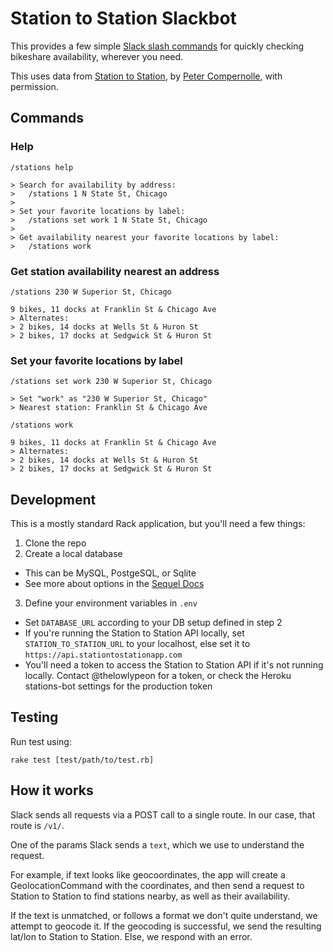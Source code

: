 # Station to Station Slackbot

This provides a few simple [Slack slash commands](https://api.slack.com/slash-commands)
for quickly checking bikeshare availability, wherever you need.

This uses data from [Station to Station](https://stationtostationapp.com), by [Peter Compernolle](https://github.com/thelowlypeon), with permission.

## Commands

### Help

```
/stations help

> Search for availability by address:
>   /stations 1 N State St, Chicago
> 
> Set your favorite locations by label:
>   /stations set work 1 N State St, Chicago
> 
> Get availability nearest your favorite locations by label:
>   /stations work
```

### Get station availability nearest an address

```
/stations 230 W Superior St, Chicago

9 bikes, 11 docks at Franklin St & Chicago Ave
> Alternates:
> 2 bikes, 14 docks at Wells St & Huron St
> 2 bikes, 17 docks at Sedgwick St & Huron St
```

### Set your favorite locations by label

```
/stations set work 230 W Superior St, Chicago

> Set "work" as "230 W Superior St, Chicago"
> Nearest station: Franklin St & Chicago Ave

/stations work

9 bikes, 11 docks at Franklin St & Chicago Ave
> Alternates:
> 2 bikes, 14 docks at Wells St & Huron St
> 2 bikes, 17 docks at Sedgwick St & Huron St
```

## Development

This is a mostly standard Rack application, but you'll need a few things:

1. Clone the repo
2. Create a local database
  * This can be MySQL, PostgeSQL, or Sqlite
  * See more about options in the [Sequel Docs](http://sequel.jeremyevans.net/rdoc/classes/Sequel.html#method-c-connect)
3. Define your environment variables in `.env`
  * Set `DATABASE_URL` according to your DB setup defined in step 2
  * If you're running the Station to Station API locally, set `STATION_TO_STATION_URL` to your localhost, else set it to `https://api.stationtostationapp.com`
  * You'll need a token to access the Station to Station API if it's not running locally. Contact @thelowlypeon for a token, or check the Heroku stations-bot settings for the production token

## Testing

Run test using:

```
rake test [test/path/to/test.rb]
```

## How it works

Slack sends all requests via a POST call to a single route. In our case, that route is `/v1/`.

One of the params Slack sends a `text`, which we use to understand the request.

For example, if text looks like geocoordinates, the app will create a GeolocationCommand with the coordinates,
and then send a request to Station to Station to find stations nearby, as well as their availability.

If the text is unmatched, or follows a format we don't quite understand, we attempt to geocode it.
If the geocoding is successful, we send the resulting lat/lon to Station to Station. Else, we respond with an error.
